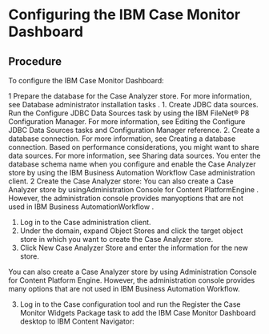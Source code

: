# Configuring the IBM Case Monitor Dashboard

## Procedure

To configure the IBM Case Monitor Dashboard:

1 Prepare the database for the Case Analyzer store. For more information, see Database administrator installation tasks .
    1. Create JDBC data sources. Run the Configure JDBC Data Sources task by using the IBM
FileNet® P8 Configuration Manager.
For more information, see Editing the Configure JDBC Data Sources tasks and Configuration Manager reference.
    2. Create a database connection.
For more information, see Creating a database connection. Based on performance
considerations, you might want to share data sources. For more information, see Sharing data sources. You enter the database schema name when
you configure and enable the Case Analyzer store by using
the IBM Business Automation
Workflow
Case administration client.
2 Create the Case Analyzer store: You can also create a Case Analyzer store by usingAdministration Console for Content PlatformEngine . However, the administration console provides manyoptions that are not used in IBM Business AutomationWorkflow .

1. Log in to the Case administration client.
2. Under the domain, expand Object Stores and click the target object store
in which you want to create the Case Analyzer store.
3. Click New Case Analyzer Store and enter
the information for the new store.

You can also create a Case Analyzer store by using
Administration Console for Content Platform
Engine. However, the administration console provides many
options that are not used in IBM Business Automation
Workflow.

3. Log in to the Case configuration tool and run the
Register the Case Monitor Widgets Package task to add the IBM Case Monitor Dashboard desktop to
IBM Content
Navigator: